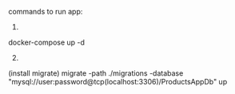commands to run app:

1.
docker-compose up -d

2.
(install migrate)
migrate -path ./migrations -database "mysql://user:password@tcp(localhost:3306)/ProductsAppDb" up
